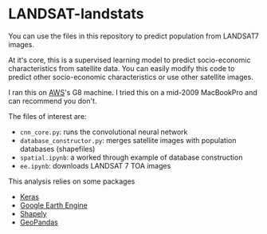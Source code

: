 # LANDSAT-landstats

You can use the files in this repository to predict population from
LANDSAT7 images.

At it's core, this is a supervised learning model to predict
socio-economic characteristics from satellite data. You can easily
modify this code to predict other socio-economic characteristics or use
other satellite images.

I ran this on [AWS](aws.amazon.com)'s G8 machine. I tried this on a
mid-2009 MacBookPro and can recommend you don't.

The files of interest are:
 - `cnn_core.py`: runs the convolutional neural network
 - `database_constructor.py`: merges satellite images with population
   databases (shapefiles)
 - `spatial.ipynb`: a worked through example of database construction
 - `ee.ipynb`: downloads LANDSAT 7 TOA images

This analysis relies on some packages 
- [Keras](keras.io)
- [Google Earth Engine](https://developers.google.com/earth-engine/)
- [Shapely](toblerity.org/shapely/manual.html)
- [GeoPandas](geopandas.org/user.html)



